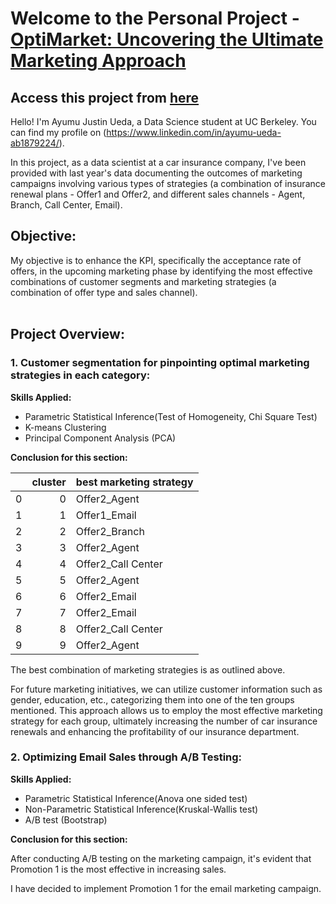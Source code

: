 # Welcome to the Personal Project - [OptiMarket: Uncovering the Ultimate Marketing Approach](https://ayumu0622.github.io/OptiMarket_Uncovering_the_Ultimate_Marketing_Approach/)
## Access this project from [here](https://ayumu0622.github.io/OptiMarket_Uncovering_the_Ultimate_Marketing_Approach/)
Hello! I'm Ayumu Justin Ueda, a Data Science student at UC Berkeley. You can find my profile on (https://www.linkedin.com/in/ayumu-ueda-ab1879224/).

In this project, as a data scientist at a car insurance company, I've been provided with last year's data documenting the outcomes of marketing campaigns involving various types of strategies (a combination of insurance renewal plans - Offer1 and Offer2, and different sales channels - Agent, Branch, Call Center, Email).


## Objective:
My objective is to enhance the KPI, specifically the acceptance rate of offers, in the upcoming marketing phase by identifying the most effective combinations of customer segments and marketing strategies (a combination of offer type and sales channel).
<br/><br/>

## Project Overview:

### 1. Customer segmentation for pinpointing optimal marketing strategies in each category:

**Skills Applied:**
* Parametric Statistical Inference(Test of Homogeneity, Chi Square Test)
* K-means Clustering
* Principal Component Analysis (PCA)

**Conclusion for this section:**

|    |   cluster | best marketing strategy   |
|---:|----------:|:--------------------------|
|  0 |         0 | Offer2_Agent              |
|  1 |         1 | Offer1_Email              |
|  2 |         2 | Offer2_Branch             |
|  3 |         3 | Offer2_Agent              |
|  4 |         4 | Offer2_Call Center        |
|  5 |         5 | Offer2_Agent              |
|  6 |         6 | Offer2_Email              |
|  7 |         7 | Offer2_Email              |
|  8 |         8 | Offer2_Call Center        |
|  9 |         9 | Offer2_Agent              |

The best combination of marketing strategies is as outlined above.

For future marketing initiatives, we can utilize customer information such as gender, education, etc., categorizing them into one of the ten groups mentioned. This approach allows us to employ the most effective marketing strategy for each group, ultimately increasing the number of car insurance renewals and enhancing the profitability of our insurance department.

### 2. Optimizing Email Sales through A/B Testing:

**Skills Applied:**
* Parametric Statistical Inference(Anova one sided test)
* Non-Parametric Statistical Inference(Kruskal-Wallis test)
* A/B test (Bootstrap)

**Conclusion for this section:**

After conducting A/B testing on the marketing campaign, it's evident that Promotion 1 is the most effective in increasing sales.

I have decided to implement Promotion 1 for the email marketing campaign.
